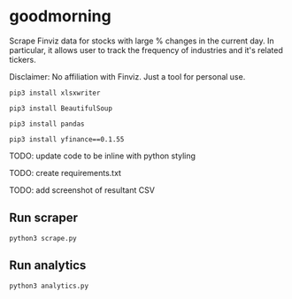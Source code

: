 # goodmorning

Scrape Finviz data for stocks with large % changes in the current day. In particular, it allows user to track the frequency of industries and it's related tickers.

Disclaimer: No affiliation with Finviz. Just a tool for personal use. 

`pip3 install xlsxwriter`

`pip3 install BeautifulSoup`

`pip3 install pandas`

`pip3 install yfinance==0.1.55`

TODO: update code to be inline with python styling

TODO: create requirements.txt

TODO: add screenshot of resultant CSV 

## Run scraper
```python3 scrape.py```

## Run analytics
```python3 analytics.py```
